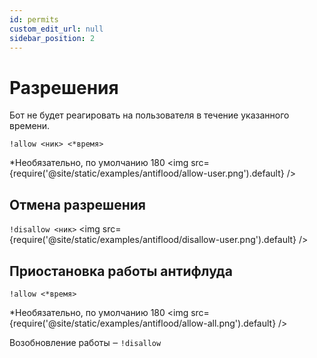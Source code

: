 ```yaml
---
id: permits
custom_edit_url: null
sidebar_position: 2
---
```


# Разрешения
Бот не будет реагировать на пользователя в течение указанного времени.

`!allow <ник> <*время>`

*Необязательно, по умолчанию 180
<img src={require('@site/static/examples/antiflood/allow-user.png').default} />

## Отмена разрешения
`!disallow <ник>`
<img src={require('@site/static/examples/antiflood/disallow-user.png').default} />

## Приостановка работы антифлуда
`!allow <*время>`

*Необязательно, по умолчанию 180
<img src={require('@site/static/examples/antiflood/allow-all.png').default} />


Возобновление работы ‒ `!disallow`